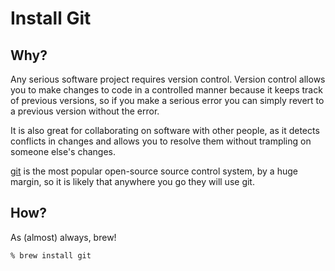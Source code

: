 # Install Git
## Why?
Any serious software project requires version control. Version control allows you to make changes to
code in a controlled manner because it keeps track of previous versions, so if you make a serious error
you can simply revert to a previous version without the error.

It is also great for collaborating on software with other people,
as it detects conflicts in changes and allows you to resolve them without
trampling on someone else's changes.
 
[git](https://git-scm.com/) is the most popular open-source source control system, by a huge margin, so it is likely that
anywhere you go they will use git.

## How?

As (almost) always, brew!

    % brew install git
